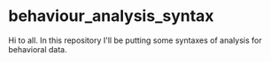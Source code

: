 # behaviour_analysis_syntax
Hi to all. In this repository I'll be putting some syntaxes of analysis for behavioral data.
